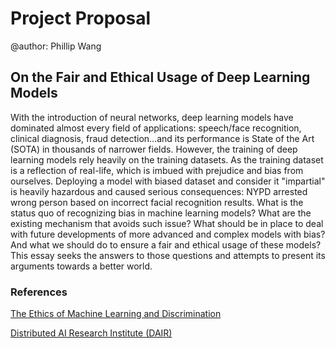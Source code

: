 # Project Proposal

@author: Phillip Wang

## On the Fair and Ethical Usage of Deep Learning Models

With the introduction of neural networks, deep learning models have dominated almost every field of applications: speech/face recognition, clinical diagnosis, fraud detection…and its performance is State of the Art (SOTA) in thousands of narrower fields. However, the training of deep learning models rely heavily on the training datasets. As the training dataset is a reflection of real-life, which is imbued with prejudice and bias from ourselves. Deploying a model with biased dataset and consider it "impartial" is heavily hazardous and caused serious consequences: NYPD arrested wrong person based on incorrect facial recognition results. What is the status quo of recognizing bias in machine learning models? What are the existing mechanism that avoids such issue? What should be in place to deal with future developments of more advanced and complex models with bias? And what we should do to ensure a fair and ethical usage of these models? This essay seeks the answers to those questions and attempts to present its arguments towards a better world.

### References

[The Ethics of Machine Learning and Discrimination](https://vce.usc.edu/volume-3-issue-2/the-ethics-of-machine-learning-and-discrimination/)

[Distributed AI Research Institute (DAIR)](https://www.dair-institute.org/)

